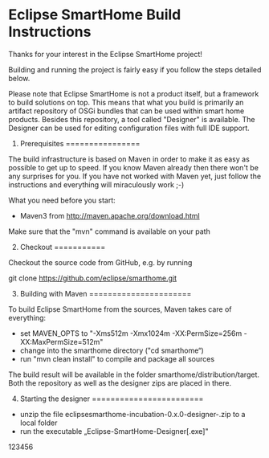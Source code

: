 # Eclipse SmartHome Build Instructions

Thanks for your interest in the Eclipse SmartHome project!

Building and running the project is fairly easy if you follow the steps
detailed below.

Please note that Eclipse SmartHome is not a product itself, but a framework to build solutions on top.
This means that what you build is primarily an artifact repository of OSGi bundles that can be used
within smart home products. Besides this repository, a tool called "Designer" is available. The
Designer can be used for editing configuration files with full IDE support.

1. Prerequisites
================

The build infrastructure is based on Maven in order to make it
as easy as possible to get up to speed. If you know Maven already then
there won't be any surprises for you. If you have not worked with Maven
yet, just follow the instructions and everything will miraculously work ;-)

What you need before you start:
- Maven3 from http://maven.apache.org/download.html

Make sure that the "mvn" command is available on your path


2. Checkout
===========

Checkout the source code from GitHub, e.g. by running

git clone https://github.com/eclipse/smarthome.git

3. Building with Maven
======================

To build Eclipse SmartHome from the sources, Maven takes care of everything:
- set MAVEN_OPTS to "-Xms512m -Xmx1024m -XX:PermSize=256m -XX:MaxPermSize=512m"
- change into the smarthome directory ("cd smarthome“)
- run "mvn clean install" to compile and package all sources

The build result will be available in the folder 
smarthome/distribution/target. Both the repository as well as
the designer zips are placed in there.

4. Starting the designer
========================

- unzip the file eclipsesmarthome-incubation-0.x.0-designer-<platform>.zip to a local folder
- run the executable „Eclipse-SmartHome-Designer[.exe]"

123456
